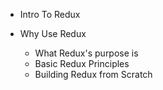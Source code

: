* Intro To Redux

* Why Use Redux
  * What Redux's purpose is
  * Basic Redux Principles
  * Building Redux from Scratch 
